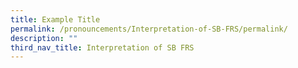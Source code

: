 ```yaml
---
title: Example Title
permalink: /pronouncements/Interpretation-of-SB-FRS/permalink/
description: ""
third_nav_title: Interpretation of SB FRS
---
```

